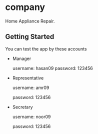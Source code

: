 # company

Home Appliance Repair.

## Getting Started

You can test the app by these accounts

- Manager

    username: hasan09
    password: 123456
    
- Representative

    username: amr09
    
    password: 123456
    
- Secretary
    
    username: noor09
    
    password: 123456
